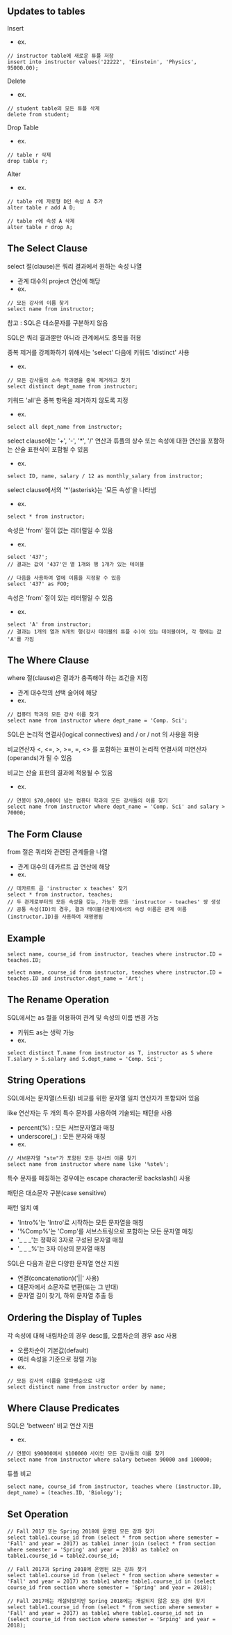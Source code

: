 ## Updates to tables
Insert
- ex.
```
// instructor table에 새로운 튜플 저장
insert into instructor values('22222', 'Einstein', 'Physics', 95000.00);
```

Delete
- ex.
```
// student table의 모든 튜플 삭제
delete from student;
```

Drop Table
- ex.
```
// table r 삭제
drop table r;
```

Alter
- ex.
```
// table r에 자로형 D인 속성 A 추가
alter table r add A D;
```
```
// table r에 속성 A 삭제
alter table r drop A;
```

## The Select Clause
select 절(clause)은 쿼리 결과에서 원하는 속성 나열
- 관계 대수의 project 연산에 해당
- ex.
```
// 모든 강사의 이름 찾기
select name from instructor;
```

참고 : SQL은 대소문자를 구분하지 않음

SQL은 쿼리 결과뿐만 아니라 관계에서도 중복을 허용

중복 제거를 강제화하기 위해서는 'select' 다음에 키워드 'distinct' 사용
- ex.
```
// 모든 강사들의 소속 학과명을 중복 제거하고 찾기
select distinct dept_name from instructor;
```

키워드 'all'은 중복 항목을 제거하지 않도록 지정
- ex.
```
select all dept_name from instructor;
```

select clause에는 '+', '-', '*', '/' 연산과 튜플의 상수 또는 속성에 대한 연산을 포함하는 산술 표현식이 포함될 수 있음
- ex.
```
select ID, name, salary / 12 as monthly_salary from instructor;
```

select clause에서의 '*'(asterisk)는 '모든 속성'을 나타냄
- ex.
```
select * from instructor;
```

속성은 'from' 절이 없는 리터럴일 수 있음
- ex.
```
select '437';
// 결과는 값이 '437'인 열 1개와 행 1개가 있는 테이블
```
```
// 다음을 사용하여 열에 이름을 지정할 수 있음
select '437' as FOO;
```

속성은 'from' 절이 있는 리터럴일 수 있음
- ex.
```
select 'A' from instructor;
// 결과는 1개의 열과 N개의 행(강사 테이블의 튜플 수)이 있는 테이블이며, 각 행에는 값 'A'를 가짐
```

## The Where Clause
where 절(clause)은 결과가 충족해야 하는 조건을 지정
- 관계 대수학의 선택 술어에 해당
- ex.
```
// 컴퓨터 학과의 모든 강사 이름 찾기
select name from instructor where dept_name = 'Comp. Sci';
```

SQL은 논리적 연결사(logical connectives) and / or / not 의 사용을 허용

비교연산자 <, <=, >, >=, =, <> 를 포함하는 표현이 논리적 연결사의 피연산자(operands)가 될 수 있음

비교는 산술 표현의 결과에 적용될 수 있음
- ex.
```
// 연봉이 $70,000이 넘는 컴퓨터 학과의 모든 강사들의 이름 찾기
select name from instructor where dept_name = 'Comp. Sci' and salary > 70000;
```

## The Form Clause
from 절은 쿼리와 관련된 관계들을 나열
- 관계 대수의 데카르트 곱 연산에 해당
- ex.
```
// 데카르트 곱 'instructor x teaches' 찾기
select * from instructor, teaches;
// 두 관게로부터의 모든 속성을 갖는, 가능한 모든 'instructor - teaches' 쌍 생성
// 공통 속성(ID)의 경우, 결과 테이블(관계)에서의 속성 이름은 관계 이름(instructor.ID)을 사용하여 재명명됨
```

## Example
```
select name, course_id from instructor, teaches where instructor.ID = teaches.ID;
```
```
select name, course_id from instructor, teaches where instructor.ID = teaches.ID and instructor.dept_name = 'Art';
```

## The Rename Operation
SQL에서는 as 절을 이용하여 관계 및 속성의 이름 변경 가능
- 키워드 as는 생략 가능
- ex.
```
select distinct T.name from instructor as T, instructor as S where T.salary > S.salary and S.dept_name = 'Comp. Sci';
```

## String Operations
SQL에서는 문자열(스트링) 비교를 위한 문자열 일치 연산자가 포함되어 있음

like 연산자는 두 개의 특수 문자를 사용하여 기술되는 패턴을 사용
- percent(%) : 모든 서브문자열과 매칭
- underscore(_) : 모든 문자와 매칭
- ex.
```
// 서브문자열 "ste"가 포함된 모든 강사의 이름 찾기
select name from instructor where name like '%ste%';
```

특수 문자를 매칭하는 경우에는 escape character로 backslash(\) 사용

패턴은 대소문자 구분(case sensitive)

패턴 일치 예
- 'Intro%'는 'Intro'로 시작하는 모든 문자열을 매칭
- '%Comp%'는 'Comp'를 서브스트링으로 포함하는 모든 문자열 매칭
- '_ _ _'는 정확히 3자로 구성된 문자열 매칭
- '_ _ _%'는 3자 이상의 문자열 매칭

SQL은 다음과 같은 다양한 문자열 연산 지원
- 연결(concatenation)('||' 사용)
- 대문자에서 소문자로 변환(또는 그 반대)
- 문자열 길이 찾기, 하위 문자열 추출 등

## Ordering the Display of Tuples
각 속성에 대해 내림차순의 경우 desc를, 오름차순의 경우 asc 사용
- 오름차순이 기본값(default)
- 여러 속성을 기준으로 정렬 가능
- ex.
```
// 모든 강사의 이름을 알파벳순으로 나열
select distinct name from instructor order by name;
```

## Where Clause Predicates
SQL은 'between' 비교 연산 지원
- ex.
```
// 연봉이 $90000에서 $100000 사이인 모든 강사들의 이름 찾기
select name from instructor where salary between 90000 and 100000;
```

튜플 비교
```
select name, course_id from instructor, teaches where (instructor.ID, dept_name) = (teaches.ID, 'Biology');
```

## Set Operation
```
// Fall 2017 또는 Spring 2018에 운영된 모든 강좌 찾기
select table1.course_id from (select * from section where semester = 'Fall' and year = 2017) as table1 inner join (select * from section where semester = 'Spring' and year = 2018) as table2 on table1.course_id = table2.course_id;
```
```
// Fall 2017과 Spring 2018에 운영된 모든 강좌 찾기
select table1.course_id from (select * from section where semester = 'Fall' and year = 2017) as table1 where table1.course_id in (select course_id from section where semester = 'Spring' and year = 2018);
```
```
// Fall 2017에는 개설되었지만 Spring 2018에는 개설되지 않은 모든 강좌 찾기
select table1.course_id from (select * from section where semester = 'Fall' and year = 2017) as table1 where table1.course_id not in (select course_id from section where semester = 'Srping' and year = 2018);
```
